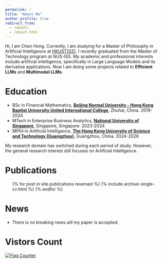 ```yaml
---
permalink: /
title: "About Me"
author_profile: true
redirect_from: 
  - /about/
  - /about.html
---
```

Hi, I am Chen Hong. Currently, I am studying for a Master of Philosophy in Artificial Intelligence at [HKUST(GZ)](https://www.hkust-gz.edu.cn/). I recently graduated from the Master of Technology program at NUS-ISS. My academic and professional interests include artificial intelligence, specifically in Large Language Models and its derivative applications. Now I am doing some projects related to **Efficient LLMs** and **Multimodal LLMs**.

Education
======
* BSc in Financial Mathematics, **[Beijing Normal University - Hong Kong Baptist University United International College](https://uic.edu.cn/)**, Zhuhai, China. 2019-2024
* MTech in Enterprise Business Analytics, **[National University of Singapore](https://nus.edu.sg/)**, Singapore, Singapore. 2023-2024
* MPhil in Artificial Intelligence, **[The Hong Kong University of Science and Technology (Guangzhou)](https://www.hkust-gz.edu.cn/)**, Guangzhou, China. 2024-2026

My research domain has switched during each period of study. However, the general research interest still focuses on Artificial Intelligence.

Publications
======
  <ul>{% for post in site.publications reversed %}
    {% include archive-single-cv.html %}
  {% endfor %}</ul>

News
======
* There is no breaking news util my paper is accepted.

Vistors Count
======
<a href="https://info.flagcounter.com/1KNa"><img src="https://s01.flagcounter.com/map/1KNa/size_m/txt_000000/border_CCCCCC/pageviews_1/viewers_0/flags_0/" alt="Flag Counter" border="0"></a>

<script type="text/javascript" id="clustrmaps" src="//clustrmaps.com/map_v2.js?d=8U6qdi4ZjVDVFpPeWic6oNrqJp1T8hUf_JiTye8ij2I&cl=ffffff&w=a"></script>